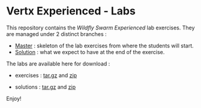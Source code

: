 # Vertx Experienced - Labs

This repository contains the _Wildfly Swarm Experienced_ lab exercises. They are managed under 2 distinct branches : 

* [Master](https://github.com/gpe-mw-training/appmod_vertx_experienced/tree/master) : skeleton of the lab exercises from where the students will start.
* [Solution](https://github.com/gpe-mw-training/appmod_vertx_experienced/tree/solution) : what we expect to have at the end of the exercise.

The labs are available here for download : 

* exercises : [tar.gz](https://github.com/gpe-mw-training/appmod_vertx_experienced/archive/master.tar.gz) and [zip](https://github.com/gpe-mw-training/appmod_vertx_experienced/archive/master.zip)

* solutions : [tar.gz](https://github.com/gpe-mw-training/appmod_vertx_experienced/archive/solution.tar.gz) and [zip](https://github.com/gpe-mw-training/appmod_vertx_experienced/archive/solution.zip)

Enjoy!

